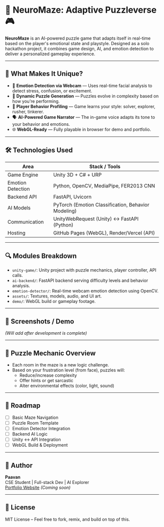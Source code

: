# 🧠 NeuroMaze: Adaptive Puzzleverse 🎮

**NeuroMaze** is an AI-powered puzzle game that adapts itself in real-time based on the player's emotional state and playstyle. Designed as a solo hackathon project, it combines game design, AI, and emotion detection to deliver a personalized gameplay experience.

---

## 🎯 What Makes It Unique?

- 🤖 **Emotion Detection via Webcam** — Uses real-time facial analysis to detect stress, confusion, or excitement.
- 🧩 **Dynamic Puzzle Generation** — Puzzles evolve in complexity based on how you're performing.
- 🧠 **Player Behavior Profiling** — Game learns your style: solver, explorer, rusher, tinkerer.
- 🗣️ **AI-Powered Game Narrator** — The in-game voice adapts its tone to your behavior and emotions.
- 🌐 **WebGL-Ready** — Fully playable in browser for demo and portfolio.

---

## 🛠️ Technologies Used

| Area              | Stack / Tools                                       |
| ----------------- | --------------------------------------------------- |
| Game Engine       | Unity 3D + C# + URP                                 |
| Emotion Detection | Python, OpenCV, MediaPipe, FER2013 CNN              |
| Backend API       | FastAPI, Uvicorn                                    |
| AI Models         | PyTorch (Emotion Classification, Behavior Modeling) |
| Communication     | UnityWebRequest (Unity) ↔ FastAPI (Python)          |
| Hosting           | GitHub Pages (WebGL), Render/Vercel (API)           |

---

## 🔍 Modules Breakdown

- `unity-game/`: Unity project with puzzle mechanics, player controller, API calls.
- `ai-backend/`: FastAPI backend serving difficulty levels and behavior analysis.
- `emotion-detector/`: Real-time webcam emotion detection using OpenCV.
- `assets/`: Textures, models, audio, and UI art.
- `demo/`: WebGL build or gameplay footage.

---

## 📸 Screenshots / Demo

_(Will add after development is complete)_

---

## 🧩 Puzzle Mechanic Overview

- Each room in the maze is a new logic challenge.
- Based on your frustration level (from face), puzzles will:
  - Reduce/increase complexity
  - Offer hints or get sarcastic
  - Alter environmental effects (color, light, sound)

---

## 🚧 Roadmap

- [ ] Basic Maze Navigation
- [ ] Puzzle Room Template
- [ ] Emotion Detector Integration
- [ ] Backend AI Logic
- [ ] Unity ↔ API Integration
- [ ] WebGL Build & Deployment

---

## 👤 Author

**Paavan**  
CSE Student | Full-stack Dev | AI Explorer  
[Portfolio Website]() _(Coming soon)_

---

## 📜 License

MIT License – Feel free to fork, remix, and build on top of this.
